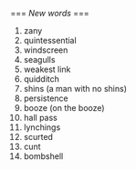 === *New words* ===

1. zany
2. quintessential
3. windscreen
4. seagulls
5. weakest link
6. quidditch
7. shins (a man with no shins)
8. persistence
9. booze (on the booze)
10. hall pass
11. lynchings
12. scurted
13. cunt
14. bombshell
